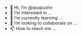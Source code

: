 - 👋 Hi, I’m @qiuqiuxhn
- 👀 I’m interested in ...
- 🌱 I’m currently learning ...
- 💞️ I’m looking to collaborate on ...
- 📫 How to reach me ...

<!---
qiuqiuxhn/qiuqiuxhn is a ✨ special ✨ repository because its `README.md` (this file) appears on your GitHub profile.
You can click the Preview link to take a look at your changes.
--->
